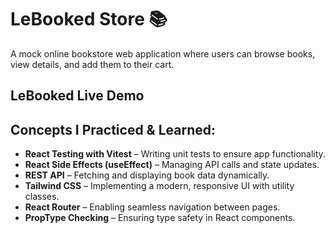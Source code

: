 # LeBooked Store 📚

A mock online bookstore web application where users can browse books, view details, and add them to their cart.

## LeBooked Live Demo

## Concepts I Practiced & Learned:

- **React Testing with Vitest** – Writing unit tests to ensure app functionality.
- **React Side Effects (useEffect)** – Managing API calls and state updates.
- **REST API** – Fetching and displaying book data dynamically.
- **Tailwind CSS** – Implementing a modern, responsive UI with utility classes.
- **React Router** – Enabling seamless navigation between pages.
- **PropType Checking** – Ensuring type safety in React components.